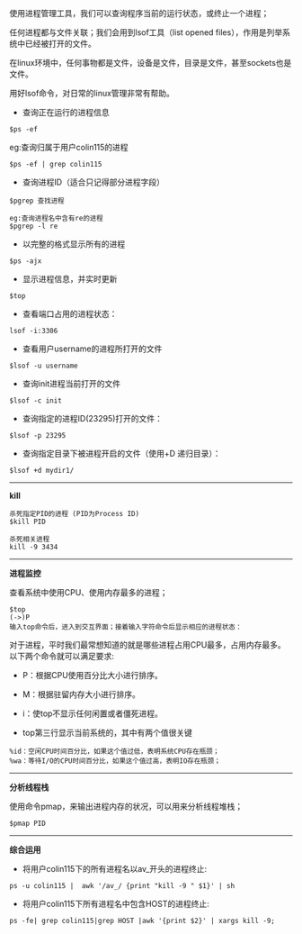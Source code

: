 
使用进程管理工具，我们可以查询程序当前的运行状态，或终止一个进程；

任何进程都与文件关联；我们会用到lsof工具（list opened files），作用是列举系统中已经被打开的文件。

在linux环境中，任何事物都是文件，设备是文件，目录是文件，甚至sockets也是文件。

用好lsof命令，对日常的linux管理非常有帮助。

- 查询正在运行的进程信息

```
$ps -ef
```

eg:查询归属于用户colin115的进程

```
$ps -ef | grep colin115
```


- 查询进程ID（适合只记得部分进程字段）

```
$pgrep 查找进程
```

```
eg:查询进程名中含有re的进程
$pgrep -l re
```

- 以完整的格式显示所有的进程

```
$ps -ajx
```

- 显示进程信息，并实时更新

```
$top
```

- 查看端口占用的进程状态：

```
lsof -i:3306
```

- 查看用户username的进程所打开的文件

```
$lsof -u username
```

- 查询init进程当前打开的文件

```
$lsof -c init
```

- 查询指定的进程ID(23295)打开的文件：

```
$lsof -p 23295
```

- 查询指定目录下被进程开启的文件（使用+D 递归目录）：

```
$lsof +d mydir1/
```

--------------------
**kill**

```
杀死指定PID的进程 (PID为Process ID)
$kill PID
```

```
杀死相关进程
kill -9 3434
```

--------------------

**进程监控**

查看系统中使用CPU、使用内存最多的进程；

```
$top
(->)P
输入top命令后，进入到交互界面；接着输入字符命令后显示相应的进程状态：
```

对于进程，平时我们最常想知道的就是哪些进程占用CPU最多，占用内存最多。以下两个命令就可以满足要求:

- P：根据CPU使用百分比大小进行排序。
- M：根据驻留内存大小进行排序。
- i：使top不显示任何闲置或者僵死进程。

- top第三行显示当前系统的，其中有两个值很关键

```
%id：空闲CPU时间百分比，如果这个值过低，表明系统CPU存在瓶颈；
%wa：等待I/O的CPU时间百分比，如果这个值过高，表明IO存在瓶颈；
```

--------------------

**分析线程栈**

使用命令pmap，来输出进程内存的状况，可以用来分析线程堆栈；

```
$pmap PID
```

-------------------
**综合运用**

- 将用户colin115下的所有进程名以av_开头的进程终止:

```
ps -u colin115 |  awk '/av_/ {print "kill -9 " $1}' | sh
```
- 将用户colin115下所有进程名中包含HOST的进程终止:

```
ps -fe| grep colin115|grep HOST |awk '{print $2}' | xargs kill -9;
```
